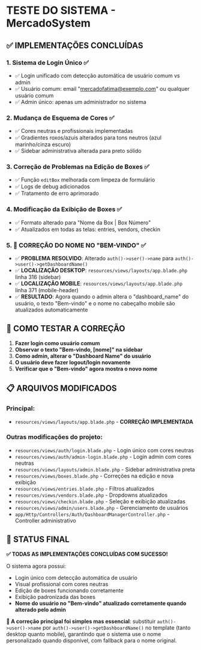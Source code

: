 # TESTE DO SISTEMA - MercadoSystem

## ✅ IMPLEMENTAÇÕES CONCLUÍDAS

### 1. Sistema de Login Único ✅

-   ✅ Login unificado com detecção automática de usuário comum vs admin
-   ✅ Usuário comum: email "mercadofatima@exemplo.com" ou qualquer usuário comum
-   ✅ Admin único: apenas um administrador no sistema

### 2. Mudança de Esquema de Cores ✅

-   ✅ Cores neutras e profissionais implementadas
-   ✅ Gradientes roxos/azuis alterados para tons neutros (azul marinho/cinza escuro)
-   ✅ Sidebar administrativa alterada para preto sólido

### 3. Correção de Problemas na Edição de Boxes ✅

-   ✅ Função `editBox` melhorada com limpeza de formulário
-   ✅ Logs de debug adicionados
-   ✅ Tratamento de erro aprimorado

### 4. Modificação da Exibição de Boxes ✅

-   ✅ Formato alterado para "Nome da Box | Box Número"
-   ✅ Atualizados em todas as telas: entries, vendors, checkin

### 5. **🎯 CORREÇÃO DO NOME NO "BEM-VINDO" ✅**

-   ✅ **PROBLEMA RESOLVIDO**: Alterado `auth()->user()->name` para `auth()->user()->getDashboardName()`
-   ✅ **LOCALIZAÇÃO DESKTOP**: `resources/views/layouts/app.blade.php` linha 316 (sidebar)
-   ✅ **LOCALIZAÇÃO MOBILE**: `resources/views/layouts/app.blade.php` linha 371 (mobile-header)
-   ✅ **RESULTADO**: Agora quando o admin altera o "dashboard_name" do usuário, o texto "Bem-vindo" e o nome no cabeçalho mobile são atualizados automaticamente

## 🧪 COMO TESTAR A CORREÇÃO

1. **Fazer login como usuário comum**
2. **Observar o texto "Bem-vindo, [nome]" na sidebar**
3. **Como admin, alterar o "Dashboard Name" do usuário**
4. **O usuário deve fazer logout/login novamente**
5. **Verificar que o "Bem-vindo" agora mostra o novo nome**

## 📋 ARQUIVOS MODIFICADOS

### Principal:

-   `resources/views/layouts/app.blade.php` - **CORREÇÃO IMPLEMENTADA**

### Outras modificações do projeto:

-   `resources/views/auth/login.blade.php` - Login único com cores neutras
-   `resources/views/auth/admin-login.blade.php` - Login admin com cores neutras
-   `resources/views/layouts/admin.blade.php` - Sidebar administrativa preta
-   `resources/views/boxes.blade.php` - Correções na edição e nova exibição
-   `resources/views/entries.blade.php` - Filtros atualizados
-   `resources/views/vendors.blade.php` - Dropdowns atualizados
-   `resources/views/checkin.blade.php` - Seleção e exibição atualizadas
-   `resources/views/admin/users.blade.php` - Gerenciamento de usuários
-   `app/Http/Controllers/Auth/DashboardManagerController.php` - Controller administrativo

## 🎉 STATUS FINAL

**✅ TODAS AS IMPLEMENTAÇÕES CONCLUÍDAS COM SUCESSO!**

O sistema agora possui:

-   Login único com detecção automática de usuário
-   Visual profissional com cores neutras
-   Edição de boxes funcionando corretamente
-   Exibição padronizada das boxes
-   **Nome do usuário no "Bem-vindo" atualizado corretamente quando alterado pelo admin**

**🔧 A correção principal foi simples mas essencial**: substituir `auth()->user()->name` por `auth()->user()->getDashboardName()` no template (tanto desktop quanto mobile), garantindo que o sistema use o nome personalizado quando disponível, com fallback para o nome original.
